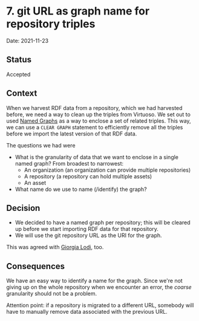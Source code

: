 # 7. git URL as graph name for repository triples

Date: 2021-11-23

## Status

Accepted

## Context

When we harvest RDF data from a repository, which we had harvested before, we need a way to clean up the triples from
Virtuoso. We set out to used [Named Graphs](https://www.w3.org/2009/07/NamedGraph.html) as a way to enclose a set of
related triples. This way, we can use a `CLEAR GRAPH` statement to efficiently remove all the triples before we import
the latest version of that RDF data.

The questions we had were

* What is the granularity of data that we want to enclose in a single named graph? From broadest to narrowest:
    * An organization (an organization can provide multiple repositories)
    * A repository (a repository can hold multiple assets)
    * An asset
* What name do we use to name (/identify) the graph?

## Decision

* We decided to have a named graph per repository; this will be cleared up before we start importing RDF data for that
  repository.
* We will use the git repository URL as the URI for the graph.

This was agreed with [Giorgia Lodi](https://github.com/giorgialodi), too.

## Consequences

We have an easy way to identify a name for the graph. Since we're not giving up on the whole repository when we encounter an
error, the _coarse_ granularity should not be a problem.

Attention point: if a repository is migrated to a different URL, somebody will have to manually remove data associated
with the previous URL.